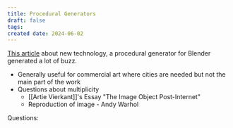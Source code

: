 ```yaml
---
title: Procedural Generators
draft: false
tags: 
created date: 2024-06-02
---
```

[This article](https://80.lv/articles/long-awaited-procedural-city-generator-for-blender-is-now-available/) about new technology, a procedural generator for Blender generated a lot of buzz. 
- Generally useful for commercial art where cities are needed but not the main part of the work
- Questions about multiplicity
	- [[Artie Vierkant]]'s Essay "The Image Object Post-Internet"
	- Reproduction of image - Andy Warhol

Questions: